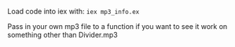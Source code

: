 Load code into iex with:  `iex mp3_info.ex`

Pass in your own mp3 file to a function if you want to see it work on something other than Divider.mp3
